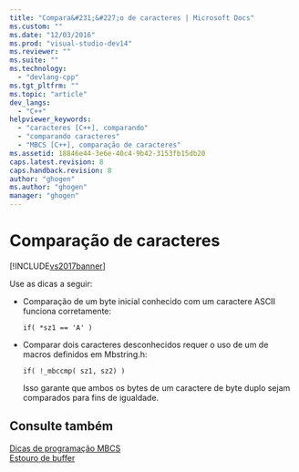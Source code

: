 ```yaml
---
title: "Compara&#231;&#227;o de caracteres | Microsoft Docs"
ms.custom: ""
ms.date: "12/03/2016"
ms.prod: "visual-studio-dev14"
ms.reviewer: ""
ms.suite: ""
ms.technology: 
  - "devlang-cpp"
ms.tgt_pltfrm: ""
ms.topic: "article"
dev_langs: 
  - "C++"
helpviewer_keywords: 
  - "caracteres [C++], comparando"
  - "comparando caracteres"
  - "MBCS [C++], comparação de caracteres"
ms.assetid: 18846e44-3e6e-40c4-9b42-3153fb15db20
caps.latest.revision: 8
caps.handback.revision: 8
author: "ghogen"
ms.author: "ghogen"
manager: "ghogen"
---
```

# Compara&#231;&#227;o de caracteres
[!INCLUDE[vs2017banner](../assembler/inline/includes/vs2017banner.md)]

Use as dicas a seguir:  
  
-   Comparação de um byte inicial conhecido com um caractere ASCII funciona corretamente:  
  
    ```  
    if( *sz1 == 'A' )  
    ```  
  
-   Comparar dois caracteres desconhecidos requer o uso de um de macros definidos em Mbstring.h:  
  
    ```  
    if( !_mbccmp( sz1, sz2) )  
    ```  
  
     Isso garante que ambos os bytes de um caractere de byte duplo sejam comparados para fins de igualdade.  
  
## Consulte também  
 [Dicas de programação MBCS](../Topic/MBCS%20Programming%20Tips.md)   
 [Estouro de buffer](../text/buffer-overflow.md)